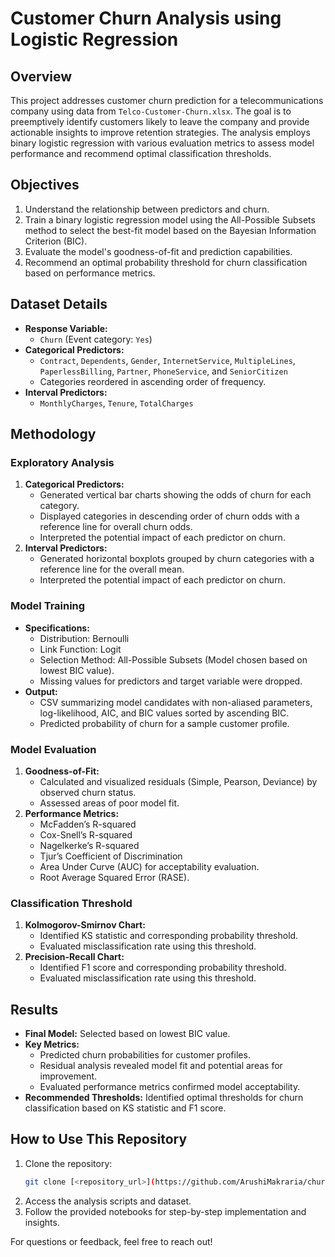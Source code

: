 # Customer Churn Analysis using Logistic Regression

## Overview
This project addresses customer churn prediction for a telecommunications company using data from `Telco-Customer-Churn.xlsx`. The goal is to preemptively identify customers likely to leave the company and provide actionable insights to improve retention strategies. The analysis employs binary logistic regression with various evaluation metrics to assess model performance and recommend optimal classification thresholds.

## Objectives
1. Understand the relationship between predictors and churn.
2. Train a binary logistic regression model using the All-Possible Subsets method to select the best-fit model based on the Bayesian Information Criterion (BIC).
3. Evaluate the model's goodness-of-fit and prediction capabilities.
4. Recommend an optimal probability threshold for churn classification based on performance metrics.

## Dataset Details
- **Response Variable:**
  - `Churn` (Event category: `Yes`)
- **Categorical Predictors:**
  - `Contract`, `Dependents`, `Gender`, `InternetService`, `MultipleLines`, `PaperlessBilling`, `Partner`, `PhoneService`, and `SeniorCitizen`
  - Categories reordered in ascending order of frequency.
- **Interval Predictors:**
  - `MonthlyCharges`, `Tenure`, `TotalCharges`

## Methodology
### Exploratory Analysis
1. **Categorical Predictors:**
   - Generated vertical bar charts showing the odds of churn for each category.
   - Displayed categories in descending order of churn odds with a reference line for overall churn odds.
   - Interpreted the potential impact of each predictor on churn.
2. **Interval Predictors:**
   - Generated horizontal boxplots grouped by churn categories with a reference line for the overall mean.
   - Interpreted the potential impact of each predictor on churn.

### Model Training
- **Specifications:**
  - Distribution: Bernoulli
  - Link Function: Logit
  - Selection Method: All-Possible Subsets (Model chosen based on lowest BIC value).
  - Missing values for predictors and target variable were dropped.
- **Output:**
  - CSV summarizing model candidates with non-aliased parameters, log-likelihood, AIC, and BIC values sorted by ascending BIC.
  - Predicted probability of churn for a sample customer profile.

### Model Evaluation
1. **Goodness-of-Fit:**
   - Calculated and visualized residuals (Simple, Pearson, Deviance) by observed churn status.
   - Assessed areas of poor model fit.
2. **Performance Metrics:**
   - McFadden’s R-squared
   - Cox-Snell’s R-squared
   - Nagelkerke’s R-squared
   - Tjur’s Coefficient of Discrimination
   - Area Under Curve (AUC) for acceptability evaluation.
   - Root Average Squared Error (RASE).

### Classification Threshold
1. **Kolmogorov-Smirnov Chart:**
   - Identified KS statistic and corresponding probability threshold.
   - Evaluated misclassification rate using this threshold.
2. **Precision-Recall Chart:**
   - Identified F1 score and corresponding probability threshold.
   - Evaluated misclassification rate using this threshold.

## Results
- **Final Model:** Selected based on lowest BIC value.
- **Key Metrics:**
  - Predicted churn probabilities for customer profiles.
  - Residual analysis revealed model fit and potential areas for improvement.
  - Evaluated performance metrics confirmed model acceptability.
- **Recommended Thresholds:** Identified optimal thresholds for churn classification based on KS statistic and F1 score.

## How to Use This Repository
1. Clone the repository:
   ```bash
   git clone [<repository_url>](https://github.com/ArushiMakraria/churn-prediction-logreg)
   ```
2. Access the analysis scripts and dataset.
3. Follow the provided notebooks for step-by-step implementation and insights.

For questions or feedback, feel free to reach out!
